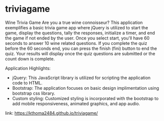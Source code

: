 # triviagame
Wine Trivia Game
Are you a true wine connoisseur? This application exemplifies a basic trivia game app where jQuery is utilized to start the game, display the questions, tally the responses, initialize a timer, and end the game if not ended by the user. Once you select start, you'll have 60 seconds to answer 10 wine related questions. If you complete the quiz before the 60 seconds end, you can press the finish (fini) button to end the quiz. Your results will display once the quiz questions are submitted or the count down is complete. 

Application Highlights:
* jQuery: This JavaScript library is utilized for scripting the application code to HTML.
* Bootstrap: The application focuses on basic design implimentation using bootstrap css library.
* Custom styling: Customized styling is incorporated with the bootstrap to add mobile responsiveness, animated graphics, and app audio.

link: https://kthoma2484.github.io/triviagame/
